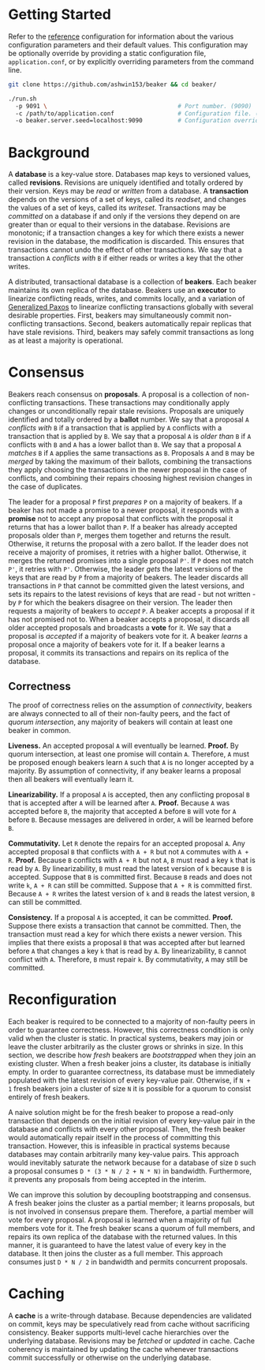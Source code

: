 # Getting Started
Refer to the [reference][3] configuration for information about the various configuration 
parameters and their default values. This configuration may be optionally override by 
providing a static configuration file, ```application.conf```, or by explicitly overriding 
parameters from the command line.

```bash
git clone https://github.com/ashwin153/beaker && cd beaker/

./run.sh
  -p 9091 \                                     # Port number. (9090)
  -c /path/to/application.conf                  # Configuration file. (reference.conf)
  -o beaker.server.seed=localhost:9090          # Configuration overrides.
```

# Background
A __database__ is a key-value store. Databases map keys to versioned values, called __revisions__. 
Revisions are uniquely identified and totally ordered by their version. Keys may be *read* or
*written* from a database. A __transaction__ depends on the versions of a set of keys, called its 
*readset*, and changes the values of a set of keys, called its *writeset*. Transactions may be 
*committed* on a database if and only if the versions they depend on are greater than or equal to 
their versions in the database. Revisions are monotonic; if a transaction changes a key for which 
there exists a newer revision in the database, the modification is discarded. This ensures that 
transactions cannot undo the effect of other transactions. We say that a transaction ```A``` 
*conflicts with* ```B``` if either reads or writes a key that the other writes. 

A distributed, transactional database is a collection of __beakers__. Each beaker maintains its own 
replica of the database. Beakers use an __executor__ to linearize conflicting reads, writes, and 
commits locally, and a variation of [Generalized Paxos][1] to linearize conflicting 
transactions globally with several desirable properties. First, beakers may simultaneously commit 
non-conflicting transactions. Second, beakers automatically repair replicas that have stale 
revisions. Third, beakers may safely commit transactions as long as at least a majority is 
operational.

# Consensus
Beakers reach consensus on __proposals__. A proposal is a collection of non-conflicting 
transactions. These transactions may conditionally apply changes or unconditionally repair stale
revisions. Proposals are uniquely identified and totally ordered by a __ballot__ number. We say that
a proposal ```A``` *conflicts with* ```B``` if a transaction that is applied by ```A``` conflicts 
with a transaction that is applied by ```B```. We say that a proposal ```A``` is *older than* 
```B``` if ```A``` conflicts with ```B``` and ```A``` has a lower ballot than ```B```. We say that
a proposal ```A``` *matches* ```B``` if ```A``` applies the same transactions as ```B```. Proposals 
```A``` and ```B``` may be *merged* by taking the maximum of their ballots, combining the 
transactions they apply choosing the transactions in the newer proposal in the case of conflicts, 
and combining their repairs choosing highest revision changes in the case of duplicates. 

The leader for a proposal ```P``` first *prepares* ```P``` on a majority of beakers. If a beaker has 
not made a promise to a newer proposal, it responds with a __promise__ not to accept any proposal 
that conflicts with the proposal it returns that has a lower ballot than ```P```. If a beaker has 
already accepted proposals older than ```P```, merges them together and returns the result. 
Otherwise, it returns the proposal with a zero ballot. If the leader does not receive a majority of 
promises, it retries with a higher ballot. Otherwise, it merges the returned promises into a single 
proposal ```P'```. If ```P``` does not match ```P'```, it retries with ```P'```. Otherwise, the 
leader *gets* the latest versions of the keys that are read by ```P``` from a majority of beakers. 
The leader discards all transactions in ```P``` that cannot be committed given the latest versions, 
and sets its repairs to the latest revisions of keys that are read - but not written - by ```P``` 
for which the beakers disagree on their version. The leader then requests a majority of beakers to
*accept* ```P```. A beaker accepts a proposal if it has not promised not to. When a beaker accepts a 
proposal, it discards all older accepted proposals and broadcasts a __vote__ for it. We say that a 
proposal is *accepted* if a majority of beakers vote for it. A beaker *learns* a proposal once a 
majority of beakers vote for it. If a beaker learns a proposal, it commits its transactions and 
repairs on its replica of the database.

## Correctness
The proof of correctness relies on the assumption of *connectivity*, beakers are always connected to 
all of their non-faulty peers, and the fact of *quorum intersection*, any majority of beakers will 
contain at least one beaker in common.

__Liveness.__ An accepted proposal ```A``` will eventually be learned. __Proof.__ By quorum
intersection, at least one promise will contain ```A```. Therefore, ```A``` must be proposed enough
beakers learn ```A``` such that ```A``` is no longer accepted by a majority. By assumption of
connectivity, if any beaker learns a proposal then all beakers will eventually learn it.

__Linearizability.__ If a proposal ```A``` is accepted, then any conflicting proposal ```B``` that
is accepted after ```A``` will be learned after ```A```. __Proof.__ Because ```A``` was accepted
before ```B```, the majority that accepted ```A``` before ```B``` will vote for ```A``` before
```B```. Because messages are delivered in order, ```A``` will be learned before ```B```.

__Commutativity.__ Let ```R``` denote the repairs for an accepted proposal ```A```. Any accepted
proposal ```B``` that conflicts with ```A + R``` but not ```A``` commutes with ```A + R```.
__Proof.__ Because ```B``` conflicts with ```A + R``` but not ```A```, ```B``` must read a key
```k``` that is read by ```A```. By linearizability, ```B``` must read the latest version of
```k``` because ```B``` is accepted. Suppose that ```B``` is committed first. Because ```B``` reads 
and does not write ```k```, ```A + R``` can still be committed. Suppose that ```A + R``` is 
committed first. Because ```A + R``` writes the latest version of ```k``` and ```B``` reads the 
latest version, ```B``` can still be committed.

__Consistency.__ If a proposal ```A``` is accepted, it can be committed. __Proof.__ Suppose there
exists a transaction that cannot be committed. Then, the transaction must read a key for which there
exists a newer version. This implies that there exists a proposal ```B``` that was accepted after
but learned before ```A``` that changes a key ```k``` that is read by ```A```. By linearizability,
 ```B``` cannot conflict with ```A```. Therefore, ```B``` must repair ```k```. By commutativity,
```A``` may still be committed.

# Reconfiguration
Each beaker is required to be connected to a majority of non-faulty peers in order to guarantee 
correctness. However, this correctness condition is only valid when the cluster is static. In
practical systems, beakers may join or leave the cluster arbitrarily as the cluster grows or shrinks 
in size. In this section, we describe how *fresh* beakers are *bootstrapped* when they join an 
existing cluster. When a fresh beaker joins a cluster, its database is initially empty. In order to 
guarantee correctness, its database must be immediately populated with the latest revision of every
key-value pair. Otherwise, if ```N + 1``` fresh beakers join a cluster of size ```N``` it 
is possible for a quorum to consist entirely of fresh beakers. 

A naive solution might be for the fresh beaker to propose a read-only transaction that depends on
the initial revision of every key-value pair in the database and conflicts with every other
proposal. Then, the fresh beaker would automatically repair itself in the process of committing this
transaction. However, this is infeasible in practical systems because databases may contain
arbitrarily many key-value pairs. This approach would inevitably saturate the network because for a
database of size ```D``` such a proposal consumes ```D * (3 * N / 2 + N * N)``` in bandwidth. 
Furthermore, it prevents any proposals from being accepted in the interim.

We can improve this solution by decoupling bootstrapping and consensus. A fresh beaker joins the 
cluster as a partial member; it learns proposals, but is not involved in consensus prepare them. 
Therefore, a partial member will vote for every proposal. A proposal is learned when a majority of 
full members vote for it. The fresh beaker scans a quorum of full members, and repairs its own
replica of the database with the returned values. In this manner, it is guaranteed to have the
latest value of every key in the database. It then joins the cluster as a full member. This approach 
consumes just ```D * N / 2``` in bandwidth and permits concurrent proposals.

# Caching
A __cache__ is a write-through database. Because dependencies are validated on commit, keys may be
speculatively read from cache without sacrificing consistency. Beaker supports multi-level cache
hierarchies over the underlying database. Revisions may be *fetched* or *updated* in cache. Cache
coherency is maintained by updating the cache whenever transactions commit successfully or otherwise
on the underlying database.

[1]: https://www.microsoft.com/en-us/research/wp-content/uploads/2016/02/tr-2005-33.pdf
[2]: https://hub.docker.com/r/ashwin153/beaker/
[3]: https://github.com/ashwin153/beaker/blob/master/beaker-server/src/main/resources/reference.conf
